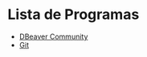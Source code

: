 # Lista de Programas

<ul>
    <li><a href="./DBeaver/README.md">DBeaver Community</a></li>
    <li><a href="./Git/README.md">Git</a></li>
</ul>
